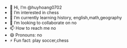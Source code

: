 - 👋 Hi, I’m @huyhoang0702
- 👀 I’m interested in chess
- 🌱 I’m currently learning history, english,math,geography
- 💞️ I’m looking to collaborate on no
- 📫 How to reach me no
- 😄 Pronouns: no
- ⚡ Fun fact: play soccer,chess

<!---
huyhoang0702/huyhoang0702 is a ✨ special ✨ repository because its `README.md` (this file) appears on your GitHub profile.
You can click the Preview link to take a look at your changes.
--->
